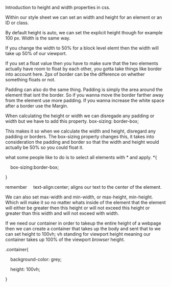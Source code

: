 


Introduction to height and width properties in css. 



Within our style sheet we can set an width and height for an element or an ID or class. 


By default height is auto, we can set the explicit height though for example 100 px. Width is the same way.


If you change the width to 50% for a block level elemt then the width will take up 50% of our viewport.


If you set a float value then you have to make sure that the two elements actually have room to float by each other, you gotta take things like border into account here. 2px of border can be the difference on whether something floats or not.



Padding can also do the same thing. Padding is simply the area around the element that isnt the border. So if you wanna move the border farther away from the element use more padding. If you wanna increase the white space after a border use the Margin.




When calculating the height or width we can disregade any padding or width but we have to add this property.
box-sizing: border-box;

This makes it so when we calculate the width and height, disregard any padding or borders. The box-sizing property changes this, it takes into consideration the padding and border so that the width and height would actually be 50% so you could float it. 



what some people like to do is to select all elements with * and apply.
*{

    box-sizing:border-box;

  

}



remember     
text-align:center; 
aligns our text to the center of the element.



We can also set max-width and min-width, or max-height, min-height. Which will make it so no matter whats inside of the element that the element will either be greater then this height or will not exceed this height or greater than this width and will not exceed with width.  




If we need our container in order to takeup the entire height of a webpage then we can create a container that takes up the body and sent that to we can set height to 
100vh;
vh standing for viewport height meaning our container takes up 100% of the viewport *browser* height.


.container{

    background-color: grey;

    height: 100vh;

}


